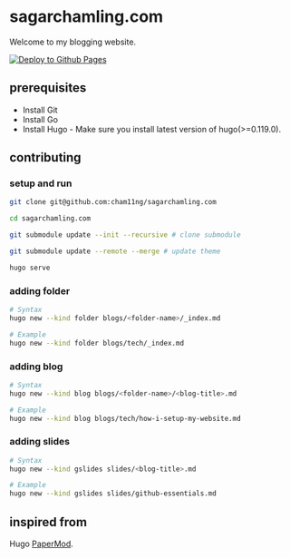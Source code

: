 # sagarchamling.com

Welcome to my blogging website.

[![Deploy to Github Pages](https://github.com/cham11ng/sagarchamling.com/actions/workflows/deploy.yml/badge.svg)](https://github.com/cham11ng/sagarchamling.com/actions/workflows/deploy.yml)

## prerequisites

- Install Git
- Install Go
- Install Hugo - Make sure you install latest version of hugo(>=0.119.0).

## contributing

### setup and run

```bash
git clone git@github.com:cham11ng/sagarchamling.com

cd sagarchamling.com

git submodule update --init --recursive # clone submodule

git submodule update --remote --merge # update theme

hugo serve
```

### adding folder

```bash
# Syntax
hugo new --kind folder blogs/<folder-name>/_index.md

# Example
hugo new --kind folder blogs/tech/_index.md
```

### adding blog

```bash
# Syntax
hugo new --kind blog blogs/<folder-name>/<blog-title>.md

# Example
hugo new --kind blog blogs/tech/how-i-setup-my-website.md
```

### adding slides

```bash
# Syntax
hugo new --kind gslides slides/<blog-title>.md

# Example
hugo new --kind gslides slides/github-essentials.md
```

## inspired from

Hugo [PaperMod](https://github.com/adityatelange/hugo-PaperMod/).
